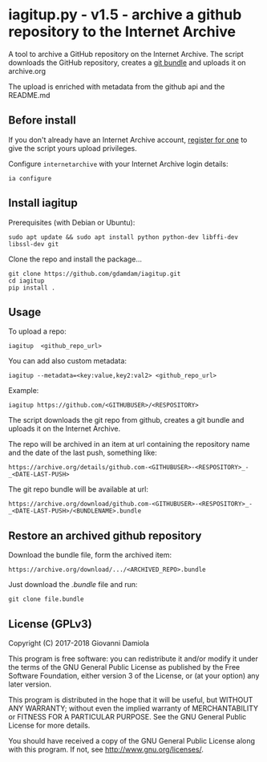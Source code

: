 # iagitup.py - v1.5 - archive a github repository to the Internet Archive

A tool to archive a GitHub repository on the Internet Archive.
The script downloads the GitHub repository, creates a [git bundle](https://git-scm.com/docs/git-bundle) and uploads it on archive.org

The upload is enriched with metadata from the github api and the README.md

## Before install

If you don't already have an Internet Archive account,
[register for one](https://archive.org/account/login.createaccount.php)
to give the script yours upload privileges.

Configure `internetarchive` with your Internet Archive login details:

    ia configure

## Install iagitup

Prerequisites (with Debian or Ubuntu):

    sudo apt update && sudo apt install python python-dev libffi-dev libssl-dev git

Clone the repo and install the package...

    git clone https://github.com/gdamdam/iagitup.git
    cd iagitup
    pip install .

## Usage

To upload a repo:

    iagitup  <github_repo_url>

You can add also custom metadata:

    iagitup --metadata=<key:value,key2:val2> <github_repo_url>

Example:

    iagitup https://github.com/<GITHUBUSER>/<RESPOSITORY>

The script downloads the git repo from github, creates a git bundle and uploads it on the Internet Archive.

The repo will be archived in an item at url containing the repository name and the date of the last push, something like:

    https://archive.org/details/github.com-<GITHUBUSER>-<RESPOSITORY>_-_<DATE-LAST-PUSH>

The git repo bundle will be available at url:

    https://archive.org/download/github.com-<GITHUBUSER>-<RESPOSITORY>_-_<DATE-LAST-PUSH>/<BUNDLENAME>.bundle

## Restore an archived github repository

Download the bundle file, form the archived item:

    https://archive.org/download/.../<ARCHIVED_REPO>.bundle
Just download the _.bundle_ file and run:

    git clone file.bundle


## License (GPLv3)

Copyright (C) 2017-2018 Giovanni Damiola

This program is free software: you can redistribute it and/or modify
it under the terms of the GNU General Public License as published by
the Free Software Foundation, either version 3 of the License, or
(at your option) any later version.

This program is distributed in the hope that it will be useful,
but WITHOUT ANY WARRANTY; without even the implied warranty of
MERCHANTABILITY or FITNESS FOR A PARTICULAR PURPOSE.  See the
GNU General Public License for more details.

You should have received a copy of the GNU General Public License
along with this program.  If not, see <http://www.gnu.org/licenses/>.
